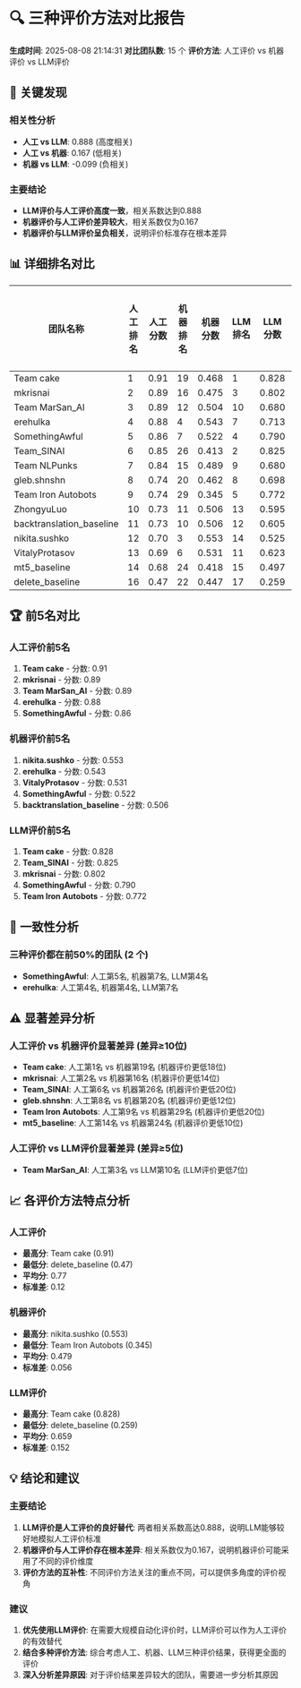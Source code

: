 # 🔍 三种评价方法对比报告
**生成时间**: 2025-08-08 21:14:31
**对比团队数**: 15 个
**评价方法**: 人工评价 vs 机器评价 vs LLM评价

## 🎯 关键发现
### 相关性分析
- **人工 vs LLM**: 0.888 (高度相关)
- **人工 vs 机器**: 0.167 (低相关)
- **机器 vs LLM**: -0.099 (负相关)

### 主要结论
- **LLM评价与人工评价高度一致**，相关系数达到0.888
- **机器评价与人工评价差异较大**，相关系数仅为0.167
- **机器评价与LLM评价呈负相关**，说明评价标准存在根本差异

## 📊 详细排名对比

| 团队名称 | 人工排名 | 人工分数 | 机器排名 | 机器分数 | LLM排名 | LLM分数 | 人工-机器差异 | 人工-LLM差异 |
|----------|----------|----------|----------|----------|---------|---------|-------------|-------------|
| Team cake | 1 | 0.91 | 19 | 0.468 | 1 | 0.828 | +18 | 0 |
| mkrisnai | 2 | 0.89 | 16 | 0.475 | 3 | 0.802 | +14 | +1 |
| Team MarSan_AI | 3 | 0.89 | 12 | 0.504 | 10 | 0.680 | +9 | +7 |
| erehulka | 4 | 0.88 | 4 | 0.543 | 7 | 0.713 | 0 | +3 |
| SomethingAwful | 5 | 0.86 | 7 | 0.522 | 4 | 0.790 | +2 | -1 |
| Team_SINAI | 6 | 0.85 | 26 | 0.413 | 2 | 0.825 | +20 | -4 |
| Team NLPunks | 7 | 0.84 | 15 | 0.489 | 9 | 0.680 | +8 | +2 |
| gleb.shnshn | 8 | 0.74 | 20 | 0.462 | 8 | 0.698 | +12 | 0 |
| Team Iron Autobots | 9 | 0.74 | 29 | 0.345 | 5 | 0.772 | +20 | -4 |
| ZhongyuLuo | 10 | 0.73 | 11 | 0.506 | 13 | 0.595 | +1 | +3 |
| backtranslation_baseline | 11 | 0.73 | 10 | 0.506 | 12 | 0.605 | -1 | +1 |
| nikita.sushko | 12 | 0.70 | 3 | 0.553 | 14 | 0.525 | -9 | +2 |
| VitalyProtasov | 13 | 0.69 | 6 | 0.531 | 11 | 0.623 | -7 | -2 |
| mt5_baseline | 14 | 0.68 | 24 | 0.418 | 15 | 0.497 | +10 | +1 |
| delete_baseline | 16 | 0.47 | 22 | 0.447 | 17 | 0.259 | +6 | +1 |

## 🏆 前5名对比

### 人工评价前5名
1. **Team cake** - 分数: 0.91
2. **mkrisnai** - 分数: 0.89
3. **Team MarSan_AI** - 分数: 0.89
4. **erehulka** - 分数: 0.88
5. **SomethingAwful** - 分数: 0.86

### 机器评价前5名
1. **nikita.sushko** - 分数: 0.553
2. **erehulka** - 分数: 0.543
3. **VitalyProtasov** - 分数: 0.531
4. **SomethingAwful** - 分数: 0.522
5. **backtranslation_baseline** - 分数: 0.506

### LLM评价前5名
1. **Team cake** - 分数: 0.828
2. **Team_SINAI** - 分数: 0.825
3. **mkrisnai** - 分数: 0.802
4. **SomethingAwful** - 分数: 0.790
5. **Team Iron Autobots** - 分数: 0.772

## 🎯 一致性分析

### 三种评价都在前50%的团队 (2 个)
- **SomethingAwful**: 人工第5名, 机器第7名, LLM第4名
- **erehulka**: 人工第4名, 机器第4名, LLM第7名

## ⚠️ 显著差异分析

### 人工评价 vs 机器评价显著差异 (差异≥10位)
- **Team cake**: 人工第1名 vs 机器第19名 (机器评价更低18位)
- **mkrisnai**: 人工第2名 vs 机器第16名 (机器评价更低14位)
- **Team_SINAI**: 人工第6名 vs 机器第26名 (机器评价更低20位)
- **gleb.shnshn**: 人工第8名 vs 机器第20名 (机器评价更低12位)
- **Team Iron Autobots**: 人工第9名 vs 机器第29名 (机器评价更低20位)
- **mt5_baseline**: 人工第14名 vs 机器第24名 (机器评价更低10位)

### 人工评价 vs LLM评价显著差异 (差异≥5位)
- **Team MarSan_AI**: 人工第3名 vs LLM第10名 (LLM评价更低7位)

## 📈 各评价方法特点分析

### 人工评价
- **最高分**: Team cake (0.91)
- **最低分**: delete_baseline (0.47)
- **平均分**: 0.77
- **标准差**: 0.12

### 机器评价
- **最高分**: nikita.sushko (0.553)
- **最低分**: Team Iron Autobots (0.345)
- **平均分**: 0.479
- **标准差**: 0.056

### LLM评价
- **最高分**: Team cake (0.828)
- **最低分**: delete_baseline (0.259)
- **平均分**: 0.659
- **标准差**: 0.152

## 💡 结论和建议

### 主要结论
1. **LLM评价是人工评价的良好替代**: 两者相关系数高达0.888，说明LLM能够较好地模拟人工评价标准
2. **机器评价与人工评价存在根本差异**: 相关系数仅为0.167，说明机器评价可能采用了不同的评价维度
3. **评价方法的互补性**: 不同评价方法关注的重点不同，可以提供多角度的评价视角

### 建议
1. **优先使用LLM评价**: 在需要大规模自动化评价时，LLM评价可以作为人工评价的有效替代
2. **结合多种评价方法**: 综合考虑人工、机器、LLM三种评价结果，获得更全面的评价
3. **深入分析差异原因**: 对于评价结果差异较大的团队，需要进一步分析其原因
